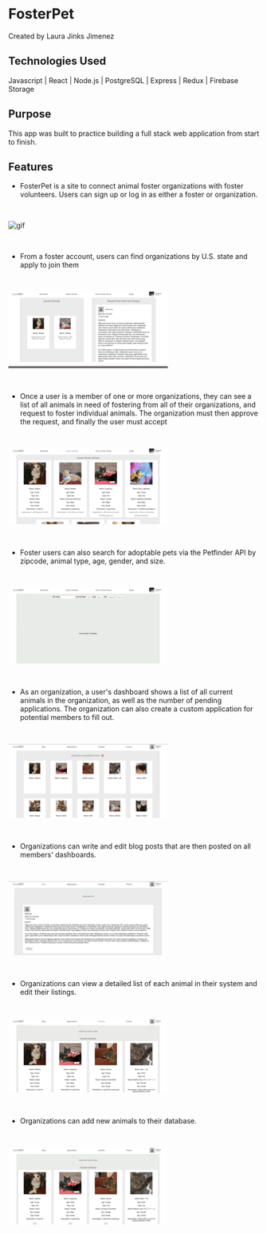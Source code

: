 # FosterPet

Created by Laura Jinks Jimenez

## Technologies Used

Javascript | React | Node.js | PostgreSQL | Express | Redux | Firebase Storage

## Purpose

This app was built to practice building a full stack web application from start to finish.

## Features

* FosterPet is a site to connect animal foster organizations with foster volunteers. Users can sign up or log in as either a foster or organization.

<br/>

![gif](gifs/fosterpet1.gif)

<br/>

* From a foster account, users can find organizations by U.S. state and apply to join them

<br/>

![gif](gifs/fosterpet2.gif)

<br/>

* Once a user is a member of one or more organizations, they can see a list of all animals in need of fostering from all of their organizations, and request to foster individual animals. The organization must then approve the request, and finally the user must accept 

<br/>

![gif](gifs/fosterpet3.gif)

<br/>

* Foster users can also search for adoptable pets via the Petfinder API by zipcode, animal type, age, gender, and size.

<br/>

![gif](gifs/fosterpet4.gif)

<br/>

* As an organization, a user's dashboard shows a list of all current animals in the organization, as well as the number of pending applications. The organization can also create a custom application for potential members to fill out.

<br/>

![gif](gifs/fosterpet5.gif)

<br/>

* Organizations can write and edit blog posts that are then posted on all members' dashboards.

<br/>

![gif](gifs/fosterpet6.gif)

<br/>

* Organizations can view a detailed list of each animal in their system and edit their listings.

<br/>

![gif](gifs/fosterpet7.gif)

<br/>

* Organizations can add new animals to their database.

<br/>

![gif](gifs/fosterpet8.gif)